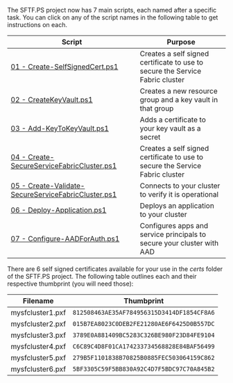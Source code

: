 The SFTF.PS project now has 7 main scripts, each named after a specific task.  You can click on any of the script names in the following table to get instructions on each.

| Script | Purpose |
| --- | --- |
| [01 - Create-SelfSignedCert.ps1](markdown/01.md) | Creates a self signed certificate to use to secure the Service Fabric cluster |
| [02 - CreateKeyVault.ps1](markdown/02.md) | Creates a new resource group and a key vault in that group |
| [03 - Add-KeyToKeyVault.ps1](markdown/03.md) | Adds a certificate to your key vault as a secret |
| [04 - Create-SecureServiceFabricCluster.ps1](markdown/04.md) | Creates a self signed certificate to use to secure the Service Fabric cluster |
| [05 - Create-Validate-SecureServiceFabricCluster.ps1](markdown/05.md) | Connects to your cluster to verify it is operational |
| [06 - Deploy-Application.ps1](markdown/06.md) | Deploys an application to your cluster |
| [07 - Configure-AADForAuth.ps1](markdown/07.md) | Configures apps and service principals to secure your cluster with AAD |

There are 6 self signed certificates available for your use in the _certs_ folder of the SFTF.PS project.  The following table outlines each and their respective thumbprint (you will need those):

| Filename | Thumbprint |
| --- | --- |
| mysfcluster1.pxf | `812508463AE35AF784956315D3414DF1854CF8A6` |
| mysfcluster2.pxf | `015B7EA8023C0DEB2FE21280AE6F6425D0B557DC` |
| mysfcluster3.pxf | `3789E0A881409BC5283C326BE980F23D84FE9104` |
| mysfcluster4.pxf | `C6C89C4D8F01CA174233734568828E84BAF56499` |
| mysfcluster5.pxf | `279B5F1101838B70825B0885FEC503064159C862` |
| mysfcluster6.pxf | `5BF3305C59F5BB830A92C4D7F5BDC97C70A845B2` |



